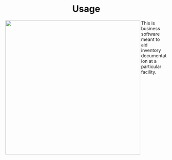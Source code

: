 

<h1 align="center">Usage</h1>
<img align="left" height="420" src="https://i.imgur.com/2XpJaBp.png">
This is business software meant to aid inventory documentation at a particular facility.
